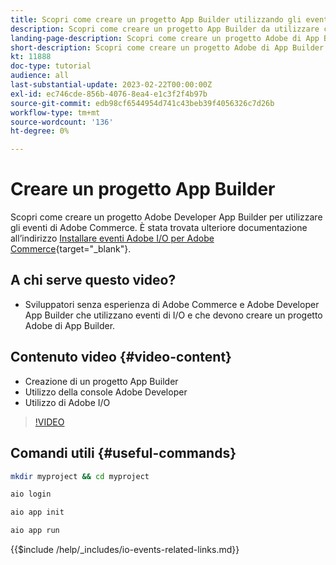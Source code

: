 ```yaml
---
title: Scopri come creare un progetto App Builder utilizzando gli eventi Commerce
description: Scopri come creare un progetto App Builder da utilizzare con gli eventi Commerce
landing-page-description: Scopri come creare un progetto Adobe di App Builder per utilizzare gli eventi di Adobe Commerce
short-description: Scopri come creare un progetto Adobe di App Builder per utilizzare gli eventi di Adobe Commerce
kt: 11888
doc-type: tutorial
audience: all
last-substantial-update: 2023-02-22T00:00:00Z
exl-id: ec746cde-856b-4076-8ea4-e1c3f2f4b97b
source-git-commit: edb98cf6544954d741c43beb39f4056326c7d26b
workflow-type: tm+mt
source-wordcount: '136'
ht-degree: 0%

---
```


# Creare un progetto App Builder

Scopri come creare un progetto Adobe Developer App Builder per utilizzare gli eventi di Adobe Commerce. È stata trovata ulteriore documentazione all’indirizzo [Installare eventi Adobe I/O per Adobe Commerce](https://developer.adobe.com/commerce/events/get-started/installation/){target="_blank"}.

## A chi serve questo video?

* Sviluppatori senza esperienza di Adobe Commerce e Adobe Developer App Builder che utilizzano eventi di I/O e che devono creare un progetto Adobe di App Builder.

## Contenuto video {#video-content}

* Creazione di un progetto App Builder
* Utilizzo della console Adobe Developer
* Utilizzo di Adobe I/O

>[!VIDEO](https://video.tv.adobe.com/v/3415797?quality=12&learn=on)

## Comandi utili {#useful-commands}

```bash
mkdir myproject && cd myproject

aio login

aio app init

aio app run
```

{{$include /help/_includes/io-events-related-links.md}}
